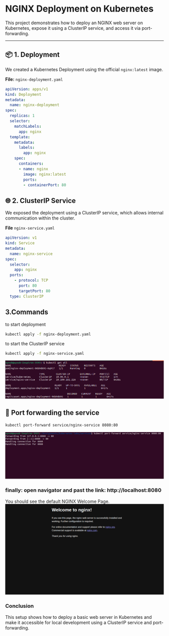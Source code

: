 # NGINX Deployment on Kubernetes

This project demonstrates how to deploy an NGINX web server on Kubernetes, expose it using a ClusterIP service, and access it via port-forwarding.

---

## 📦 1. Deployment

We created a Kubernetes Deployment using the official `nginx:latest` image.

**File:** `nginx-deployment.yaml`
```yaml
apiVersion: apps/v1
kind: Deployment
metadata:
  name: nginx-deployment
spec:
  replicas: 1
  selector:
    matchLabels:
      app: nginx
  template:
    metadata:
      labels:
        app: nginx
    spec:
      containers:
      - name: nginx
        image: nginx:latest
        ports:
        - containerPort: 80
```
## 🌐 2. ClusterIP Service
We exposed the deployment using a ClusterIP service, which allows internal communication within the cluster.

**File** `nginx-service.yaml`
```yaml
apiVersion: v1
kind: Service
metadata:
  name: nginx-service
spec:
  selector:
    app: nginx
  ports:
    - protocol: TCP
      port: 80
      targetPort: 80
  type: ClusterIP
```
## 3.Commands

to start deployment
 
```bash
kubectl apply -f nginx-deployment.yaml
```

to start the ClusterIP service

```bash
kubectl apply -f nginx-service.yaml
```
![Browser Screenshot](screenshots/deployment&service.png)
## 🔁  Port forwarding the service

```bash
kubectl port-forward service/nginx-service 8080:80
```
![Browser Screenshot](screenshots/forward-port-to-8080.png)
### finally: open navigator and past the link: http://localhost:8080
You should see the default NGINX Welcome Page.
![Browser Screenshot](screenshots/result.png)
### Conclusion

This setup shows how to deploy a basic web server in Kubernetes and make it accessible for local development using a ClusterIP service and port-forwarding.


